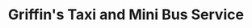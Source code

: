 ---
title: "Griffin's Taxi and Mini Bus Service"
address: "Cloonlara, Firies, Killarney, Co. Kerry"
tel: "+353 (0)66 976 4846"
county: "Kerry"
category: "Bus Services"
type: "Content"
lat: "52.1837043762207"
lng: "-9.58234691619873"
---